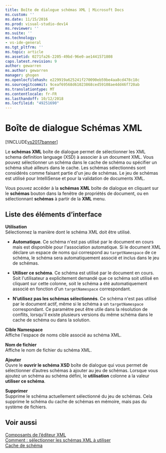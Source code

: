 ```yaml
---
title: Boîte de dialogue schémas XML | Microsoft Docs
ms.custom: ''
ms.date: 11/15/2016
ms.prod: visual-studio-dev14
ms.reviewer: ''
ms.suite: ''
ms.technology:
- vs-ide-general
ms.tgt_pltfrm: ''
ms.topic: article
ms.assetid: 0271fa26-2205-49bd-96e0-ae1441571808
caps.latest.revision: 9
author: gewarren
ms.author: gewarren
manager: ghogen
ms.openlocfilehash: e229919a625241f270090eb59be4aa8cd478c18c
ms.sourcegitcommit: 9ceaf69568d61023868ced59108ae4dd46f720ab
ms.translationtype: MT
ms.contentlocale: fr-FR
ms.lasthandoff: 10/12/2018
ms.locfileid: "49251690"
---
```

# <a name="xml-schemas-dialog-box"></a>Boîte de dialogue Schémas XML
[!INCLUDE[vs2017banner](../includes/vs2017banner.md)]

  
Le **schémas XML** boîte de dialogue permet de sélectionner les XML schema definition language (XSD) à associer à un document XML. Vous pouvez sélectionner un schéma dans le cache de schéma ou spécifier un schéma situé ailleurs dans le cache. Les schémas sélectionnés sont considérés comme faisant partie d'un jeu de schémas. Le jeu de schémas est utilisé pour IntelliSense et pour la validation de documents XML.  
  
 Vous pouvez accéder à la **schémas XML** boîte de dialogue en cliquant sur le **schémas** bouton dans la fenêtre de propriétés de document, ou en sélectionnant **schémas** à partir de la **XML** menu.  
  
## <a name="uielement-list"></a>Liste des éléments d’interface  
 **Utilisation**  
 Sélectionnez la manière dont le schéma XML doit être utilisé.  
  
-   **Automatique**. Ce schéma n'est pas utilisé par le document en cours mais est disponible pour l'association automatique. Si le document XML déclare un espace de noms qui correspond au `targetNamespace` de ce schéma, le schéma sera automatiquement associé et inclus dans le jeu de schémas.  
  
-   **Utiliser ce schéma**. Ce schéma est utilisé par le document en cours. Soit l'utilisateur a explicitement demandé que ce schéma soit utilisé en cliquant sur cette colonne, soit le schéma a été automatiquement associé en fonction d'un `targetNamespace` correspondant.  
  
-   **N’utilisez pas les schémas sélectionnés**. Ce schéma n'est pas utilisé par le document actif, même si le schéma a un `targetNamespace` correspondant. Ce paramètre peut être utile dans la résolution de conflits, lorsqu'il existe plusieurs versions du même schéma dans le cache de schéma ou dans la solution.  
  
 **Cible Namespace**  
 Affiche l'espace de noms cible associé au schéma XML.  
  
 **Nom de fichier**  
 Affiche le nom de fichier du schéma XML.  
  
 **Ajouter**  
 Ouvre le **ouvrir le schéma XSD** boîte de dialogue qui vous permet de sélectionner d’autres schémas à ajouter au jeu de schémas. Lorsque vous ajoutez un schéma au schéma défini, le **utilisation** colonne a la valeur **utiliser ce schéma**.  
  
 **Supprimer**  
 Supprime le schéma actuellement sélectionné du jeu de schémas. Cela supprime le schéma du cache de schémas en mémoire, mais pas du système de fichiers.  
  
## <a name="see-also"></a>Voir aussi  
 [Composants de l’éditeur XML](../xml-tools/xml-editor-components.md)   
 [Comment : sélectionner les schémas XML à utiliser](../xml-tools/how-to-select-the-xml-schemas-to-use.md)   
 [Cache de schéma](../xml-tools/schema-cache.md)



